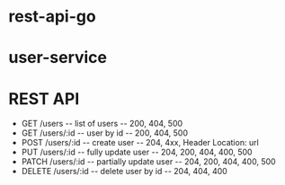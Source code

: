 # rest-api-go

# user-service

# REST API

- GET /users -- list of users -- 200, 404, 500
- GET /users/:id -- user by id -- 200, 404, 500
- POST /users/:id -- create user  -- 204, 4xx, Header Location: url
- PUT /users/:id -- fully update user -- 204, 200, 404, 400, 500
- PATCH /users/:id -- partially update user -- 204, 200, 404, 400, 500
- DELETE /users/:id -- delete user by id -- 204, 404, 400
